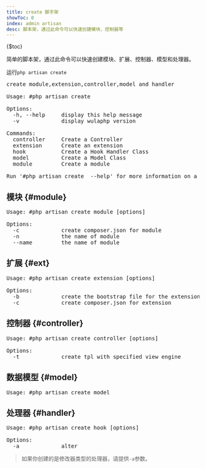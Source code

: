 ```yaml
---
title: create 脚手架
showToc: 0
index: admin artisan
desc: 脚本架，通过此命令可以快速创建模块，控制器等
---
```


{$toc}

简单的脚本架，通过此命令可以快速创建模块、扩展、控制器、模型和处理器。

运行`php artisan create`

<pre>
create module,extension,controller,model and handler

Usage: #php artisan create <command>

Options:
  -h, --help     display this help message
  -v             display wulaphp version

Commands:
  controller     Create a Controller
  extension      Create an extension
  hook           Create a Hook Handler Class
  model          Create a Model Class
  module         Create a module

Run '#php artisan create <command> --help' for more information on a command
</pre>

## 模块 {#module}

<pre>
Usage: #php artisan create module [options] <module>

Options:
  -c             create composer.json for module
  -n             the name of module
  --name         the name of module
</pre>

## 扩展 {#ext}

<pre>
Usage: #php artisan create extension [options] <name>

Options:
  -b             create the bootstrap file for the extension
  -c             create composer.json for extension
</pre>

## 控制器 {#controller}

<pre>
Usage: #php artisan create controller [options] <module> <name>

Options:
  -t             create tpl with specified view engine
</pre>

## 数据模型 {#model}

<pre>
Usage: #php artisan create model <module> <tableName>
</pre>

## 处理器 {#handler}

<pre>
Usage: #php artisan create hook [options] <module> <hook>

Options:
  -a             alter
</pre>

> 如果你创建的是修改器类型的处理器，请提供`-a`参数。
